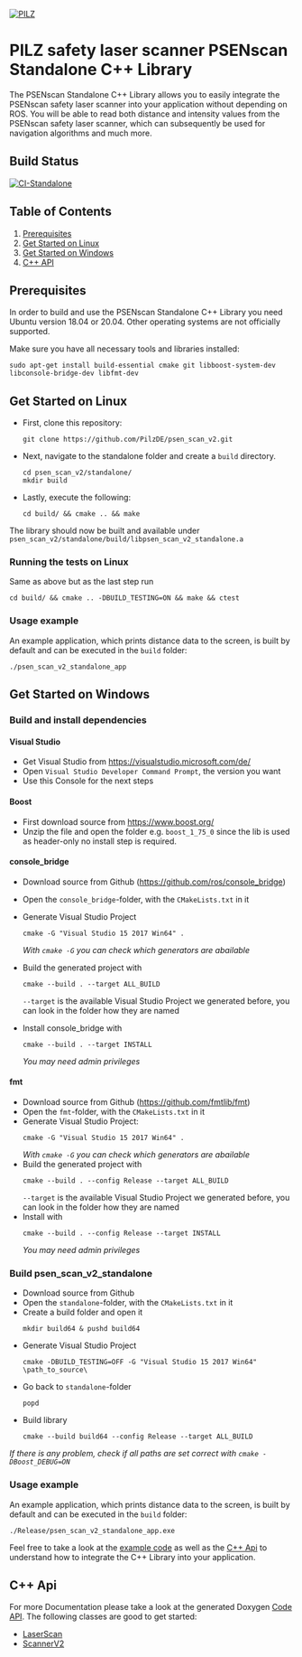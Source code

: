[![PILZ](../img/pilz-logo.png)](https://www.pilz.com)

# PILZ safety laser scanner PSENscan Standalone C++ Library

The PSENscan Standalone C++ Library allows you to easily integrate the PSENscan safety laser scanner into your application without depending on ROS. You will be able to read both distance and intensity values from the PSENscan safety laser scanner, which can subsequently be used for navigation algorithms and much more.

## Build Status
[![CI-Standalone](https://github.com/PilzDE/psen_scan_v2/workflows/CI-Standalone/badge.svg?event=push)](https://github.com/PilzDE/psen_scan_v2/actions?query=event%3Apush+workflow%3ACI-Standalone+branch%3Amain)

## Table of Contents

1. [Prerequisites](#prerequisites)
2. [Get Started on Linux](#get-started-on-linux)
3. [Get Started on Windows](#get-started-on-windows)
4. [C++ API](#c++-api)

## Prerequisites
In order to build and use the PSENscan Standalone C++ Library you need Ubuntu version 18.04 or 20.04. Other operating systems are not officially supported.

Make sure you have all necessary tools and libraries installed:
```
sudo apt-get install build-essential cmake git libboost-system-dev libconsole-bridge-dev libfmt-dev
```

## Get Started on Linux

- First, clone this repository:
  ```
  git clone https://github.com/PilzDE/psen_scan_v2.git
  ```

- Next, navigate to the standalone folder and create a `build` directory.
  ```
  cd psen_scan_v2/standalone/
  mkdir build
  ```

- Lastly, execute the following:
  ```
  cd build/ && cmake .. && make
  ```

The library should now be built and available under `psen_scan_v2/standalone/build/libpsen_scan_v2_standalone.a`

### Running the tests on Linux
Same as above but as the last step run
```
cd build/ && cmake .. -DBUILD_TESTING=ON && make && ctest
```

### Usage example
An example application, which prints distance data to the screen, is built by default and can be executed in the `build` folder:
```
./psen_scan_v2_standalone_app
```

## Get Started on Windows
### Build and install dependencies
#### Visual Studio
- Get Visual Studio from https://visualstudio.microsoft.com/de/
- Open `Visual Studio Developer Command Prompt`, the version you want
- Use this Console for the next steps

#### Boost
- First download source from https://www.boost.org/
- Unzip the file and open the folder e.g. `boost_1_75_0` since the lib is used as header-only no install step is required.

#### console_bridge
- Download source from Github (https://github.com/ros/console_bridge)
- Open the `console_bridge`-folder, with the `CMakeLists.txt` in it
- Generate Visual Studio Project
  ```
  cmake -G "Visual Studio 15 2017 Win64" .
  ```
  _With `cmake -G` you can check which generators are abailable_

- Build the generated project with 
  ```
  cmake --build . --target ALL_BUILD
  ```
  `--target` is the available Visual Studio Project we generated before, you can look in the folder how they are named

- Install console_bridge with 
  ```
  cmake --build . --target INSTALL
  ```
  _You may need admin privileges_

#### fmt
- Download source from Github (https://github.com/fmtlib/fmt)
- Open the `fmt`-folder, with the `CMakeLists.txt` in it
- Generate Visual Studio Project: 
   ```
   cmake -G "Visual Studio 15 2017 Win64" .
   ```
   _With `cmake -G` you can check which generators are abailable_
- Build the generated project with 
  ```
  cmake --build . --config Release --target ALL_BUILD
  ```
  `--target` is the available Visual Studio Project we generated before, you can look in the folder how they are named
- Install with 
  ```
  cmake --build . --config Release --target INSTALL
  ```
  _You may need admin privileges_

### Build psen_scan_v2_standalone
- Download source from Github
- Open the `standalone`-folder, with the `CMakeLists.txt` in it
- Create a build folder and open it 
  ```
  mkdir build64 & pushd build64
  ```
- Generate Visual Studio Project 
  ```
  cmake -DBUILD_TESTING=OFF -G "Visual Studio 15 2017 Win64" \path_to_source\
  ```
- Go back to `standalone`-folder 
  ```
  popd
  ```
- Build library 
  ```
  cmake --build build64 --config Release --target ALL_BUILD
  ```

_If there is any problem, check if all paths are set correct with `cmake -DBoost_DEBUG=ON`_

### Usage example
An example application, which prints distance data to the screen, is built by default and can be executed in the `build` folder:
```
./Release/psen_scan_v2_standalone_app.exe
```

Feel free to take a look at the [example code](https://github.com/PilzDE/psen_scan_v2/blob/main/standalone/main.cpp) as well as the [C++ Api](#c++-api) to understand how to integrate the C++ Library into your application.


## C++ Api
For more Documentation please take a look at the generated Doxygen [Code API][]. The following classes are good to get started:
 - [LaserScan][]
 - [ScannerV2][]



[Code API]: http://docs.ros.org/en/noetic/psen_scan_v2/html/
[LaserScan]: http://docs.ros.org/en/noetic/psen_scan_v2/html/classpsen__scan__v2__standalone_1_1LaserScan.html
[ScannerV2]: http://docs.ros.org/en/noetic/psen_scan_v2/html/classpsen__scan__v2__standalone_1_1ScannerV2.html

